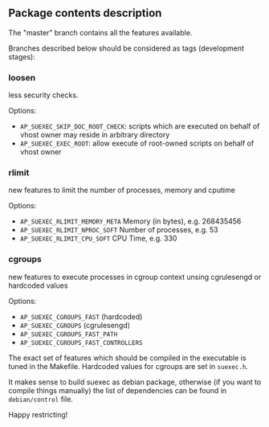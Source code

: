 Package contents description
-----------------------------

The "master" branch contains all the features available.

Branches described below should be considered as tags (development stages):

### loosen

less security checks.

Options:

- `AP_SUEXEC_SKIP_DOC_ROOT_CHECK`: scripts which are executed on behalf of vhost owner may reside in arbitrary directory
- `AP_SUEXEC_EXEC_ROOT`: allow execute of root-owned scripts on behalf of vhost owner


### rlimit

new features to limit the number of processes, memory and cputime

Options:

- `AP_SUEXEC_RLIMIT_MEMORY_META` Memory (in bytes), e.g. 268435456
- `AP_SUEXEC_RLIMIT_NPROC_SOFT` Number of processes, e.g. 53
- `AP_SUEXEC_RLIMIT_CPU_SOFT` CPU Time, e.g. 330


### cgroups

new features to execute processes in cgroup context unsing cgrulesengd or hardcoded values

Options:

- `AP_SUEXEC_CGROUPS_FAST` (hardcoded)
- `AP_SUEXEC_CGROUPS` (cgrulesengd)
- `AP_SUEXEC_CGROUPS_FAST_PATH` 
- `AP_SUEXEC_CGROUPS_FAST_CONTROLLERS`

The exact set of features which should be compiled in the executable is tuned in the Makefile. Hardcoded values for cgroups are set in `suexec.h`.

It makes sense to build suexec as debian package, otherwise (if you want to compile things manually) the list of dependencies can be found in `debian/control` file.

Happy restricting!
